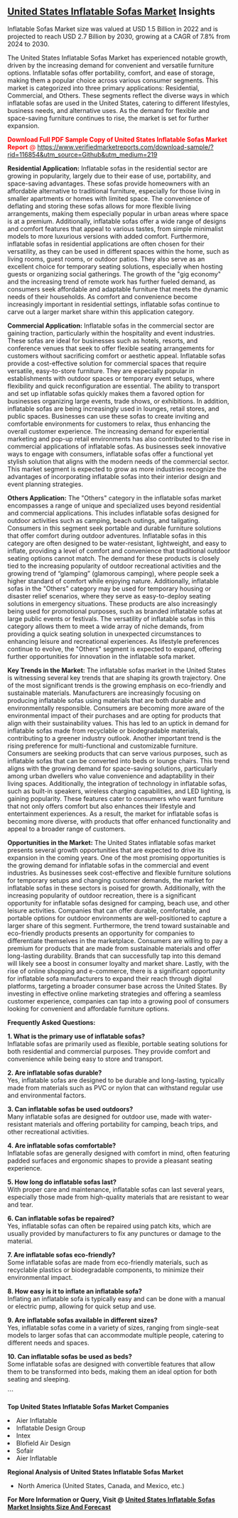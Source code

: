 <h2><a href="https://www.verifiedmarketreports.com/download-sample/?rid=116854&amp;utm_source=Github&amp;utm_medium=219" target="_blank">United States Inflatable Sofas Market</a> Insights</h2><p>Inflatable Sofas Market size was valued at USD 1.5 Billion in 2022 and is projected to reach USD 2.7 Billion by 2030, growing at a CAGR of 7.8% from 2024 to 2030.</p><p> <p>The United States Inflatable Sofas Market has experienced notable growth, driven by the increasing demand for convenient and versatile furniture options. Inflatable sofas offer portability, comfort, and ease of storage, making them a popular choice across various consumer segments. This market is categorized into three primary applications: Residential, Commercial, and Others. These segments reflect the diverse ways in which inflatable sofas are used in the United States, catering to different lifestyles, business needs, and alternative uses. As the demand for flexible and space-saving furniture continues to rise, the market is set for further expansion. <p><span class=""><span style="color: #ff0000;"><strong>Download Full PDF Sample Copy of United States Inflatable Sofas Market Report</strong> @ </span><a href="https://www.verifiedmarketreports.com/download-sample/?rid=116854&amp;utm_source=Github&amp;utm_medium=219" target="_blank">https://www.verifiedmarketreports.com/download-sample/?rid=116854&amp;utm_source=Github&amp;utm_medium=219</a></span></p></p> <p><strong>Residential Application:</strong> Inflatable sofas in the residential sector are growing in popularity, largely due to their ease of use, portability, and space-saving advantages. These sofas provide homeowners with an affordable alternative to traditional furniture, especially for those living in smaller apartments or homes with limited space. The convenience of deflating and storing these sofas allows for more flexible living arrangements, making them especially popular in urban areas where space is at a premium. Additionally, inflatable sofas offer a wide range of designs and comfort features that appeal to various tastes, from simple minimalist models to more luxurious versions with added comfort. Furthermore, inflatable sofas in residential applications are often chosen for their versatility, as they can be used in different spaces within the home, such as living rooms, guest rooms, or outdoor patios. They also serve as an excellent choice for temporary seating solutions, especially when hosting guests or organizing social gatherings. The growth of the "gig economy" and the increasing trend of remote work has further fueled demand, as consumers seek affordable and adaptable furniture that meets the dynamic needs of their households. As comfort and convenience become increasingly important in residential settings, inflatable sofas continue to carve out a larger market share within this application category.</p> <p><strong>Commercial Application:</strong> Inflatable sofas in the commercial sector are gaining traction, particularly within the hospitality and event industries. These sofas are ideal for businesses such as hotels, resorts, and conference venues that seek to offer flexible seating arrangements for customers without sacrificing comfort or aesthetic appeal. Inflatable sofas provide a cost-effective solution for commercial spaces that require versatile, easy-to-store furniture. They are especially popular in establishments with outdoor spaces or temporary event setups, where flexibility and quick reconfiguration are essential. The ability to transport and set up inflatable sofas quickly makes them a favored option for businesses organizing large events, trade shows, or exhibitions. In addition, inflatable sofas are being increasingly used in lounges, retail stores, and public spaces. Businesses can use these sofas to create inviting and comfortable environments for customers to relax, thus enhancing the overall customer experience. The increasing demand for experiential marketing and pop-up retail environments has also contributed to the rise in commercial applications of inflatable sofas. As businesses seek innovative ways to engage with consumers, inflatable sofas offer a functional yet stylish solution that aligns with the modern needs of the commercial sector. This market segment is expected to grow as more industries recognize the advantages of incorporating inflatable sofas into their interior design and event planning strategies.</p> <p><strong>Others Application:</strong> The "Others" category in the inflatable sofas market encompasses a range of unique and specialized uses beyond residential and commercial applications. This includes inflatable sofas designed for outdoor activities such as camping, beach outings, and tailgating. Consumers in this segment seek portable and durable furniture solutions that offer comfort during outdoor adventures. Inflatable sofas in this category are often designed to be water-resistant, lightweight, and easy to inflate, providing a level of comfort and convenience that traditional outdoor seating options cannot match. The demand for these products is closely tied to the increasing popularity of outdoor recreational activities and the growing trend of “glamping” (glamorous camping), where people seek a higher standard of comfort while enjoying nature. Additionally, inflatable sofas in the "Others" category may be used for temporary housing or disaster relief scenarios, where they serve as easy-to-deploy seating solutions in emergency situations. These products are also increasingly being used for promotional purposes, such as branded inflatable sofas at large public events or festivals. The versatility of inflatable sofas in this category allows them to meet a wide array of niche demands, from providing a quick seating solution in unexpected circumstances to enhancing leisure and recreational experiences. As lifestyle preferences continue to evolve, the "Others" segment is expected to expand, offering further opportunities for innovation in the inflatable sofa market.</p> <p><strong>Key Trends in the Market:</strong> The inflatable sofas market in the United States is witnessing several key trends that are shaping its growth trajectory. One of the most significant trends is the growing emphasis on eco-friendly and sustainable materials. Manufacturers are increasingly focusing on producing inflatable sofas using materials that are both durable and environmentally responsible. Consumers are becoming more aware of the environmental impact of their purchases and are opting for products that align with their sustainability values. This has led to an uptick in demand for inflatable sofas made from recyclable or biodegradable materials, contributing to a greener industry outlook. Another important trend is the rising preference for multi-functional and customizable furniture. Consumers are seeking products that can serve various purposes, such as inflatable sofas that can be converted into beds or lounge chairs. This trend aligns with the growing demand for space-saving solutions, particularly among urban dwellers who value convenience and adaptability in their living spaces. Additionally, the integration of technology in inflatable sofas, such as built-in speakers, wireless charging capabilities, and LED lighting, is gaining popularity. These features cater to consumers who want furniture that not only offers comfort but also enhances their lifestyle and entertainment experiences. As a result, the market for inflatable sofas is becoming more diverse, with products that offer enhanced functionality and appeal to a broader range of customers.</p> <p><strong>Opportunities in the Market:</strong> The United States inflatable sofas market presents several growth opportunities that are expected to drive its expansion in the coming years. One of the most promising opportunities is the growing demand for inflatable sofas in the commercial and event industries. As businesses seek cost-effective and flexible furniture solutions for temporary setups and changing customer demands, the market for inflatable sofas in these sectors is poised for growth. Additionally, with the increasing popularity of outdoor recreation, there is a significant opportunity for inflatable sofas designed for camping, beach use, and other leisure activities. Companies that can offer durable, comfortable, and portable options for outdoor environments are well-positioned to capture a larger share of this segment. Furthermore, the trend toward sustainable and eco-friendly products presents an opportunity for companies to differentiate themselves in the marketplace. Consumers are willing to pay a premium for products that are made from sustainable materials and offer long-lasting durability. Brands that can successfully tap into this demand will likely see a boost in consumer loyalty and market share. Lastly, with the rise of online shopping and e-commerce, there is a significant opportunity for inflatable sofa manufacturers to expand their reach through digital platforms, targeting a broader consumer base across the United States. By investing in effective online marketing strategies and offering a seamless customer experience, companies can tap into a growing pool of consumers looking for convenient and affordable furniture options.</p> <p><strong>Frequently Asked Questions:</strong></p> <p><strong>1. What is the primary use of inflatable sofas?</strong><br>Inflatable sofas are primarily used as flexible, portable seating solutions for both residential and commercial purposes. They provide comfort and convenience while being easy to store and transport.</p> <p><strong>2. Are inflatable sofas durable?</strong><br>Yes, inflatable sofas are designed to be durable and long-lasting, typically made from materials such as PVC or nylon that can withstand regular use and environmental factors.</p> <p><strong>3. Can inflatable sofas be used outdoors?</strong><br>Many inflatable sofas are designed for outdoor use, made with water-resistant materials and offering portability for camping, beach trips, and other recreational activities.</p> <p><strong>4. Are inflatable sofas comfortable?</strong><br>Inflatable sofas are generally designed with comfort in mind, often featuring padded surfaces and ergonomic shapes to provide a pleasant seating experience.</p> <p><strong>5. How long do inflatable sofas last?</strong><br>With proper care and maintenance, inflatable sofas can last several years, especially those made from high-quality materials that are resistant to wear and tear.</p> <p><strong>6. Can inflatable sofas be repaired?</strong><br>Yes, inflatable sofas can often be repaired using patch kits, which are usually provided by manufacturers to fix any punctures or damage to the material.</p> <p><strong>7. Are inflatable sofas eco-friendly?</strong><br>Some inflatable sofas are made from eco-friendly materials, such as recyclable plastics or biodegradable components, to minimize their environmental impact.</p> <p><strong>8. How easy is it to inflate an inflatable sofa?</strong><br>Inflating an inflatable sofa is typically easy and can be done with a manual or electric pump, allowing for quick setup and use.</p> <p><strong>9. Are inflatable sofas available in different sizes?</strong><br>Yes, inflatable sofas come in a variety of sizes, ranging from single-seat models to larger sofas that can accommodate multiple people, catering to different needs and spaces.</p> <p><strong>10. Can inflatable sofas be used as beds?</strong><br>Some inflatable sofas are designed with convertible features that allow them to be transformed into beds, making them an ideal option for both seating and sleeping.</p> ```</p><p><strong>Top United States Inflatable Sofas Market Companies</strong></p><div data-test-id=""><p><li>Aier Inflatable</li><li> Inflatable Design Group</li><li> Intex</li><li> Blofield Air Design</li><li> Sofair</li><li> Aier Inflatable</li></p><div><strong>Regional Analysis of&nbsp;United States Inflatable Sofas Market</strong></div><ul><li dir="ltr"><p dir="ltr">North America&nbsp;(United States, Canada, and Mexico, etc.)</p></li></ul><p><strong>For More Information or Query, Visit @&nbsp;</strong><strong><a href="https://www.verifiedmarketreports.com/product/global-inflatable-sofas-market-report-history-and-forecast-2014-2025-breakdown-data-by-manufacturers-key-regions-types-and-application/?utm_source=Github&amp;utm_medium=219" target="_blank">United States Inflatable Sofas Market Insights Size And Forecast</a></strong></p></div>
